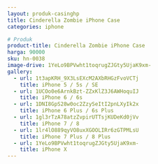 ```yaml
---
layout: produk-casinghp
title: Cinderella Zombie iPhone Case
categories: iphone

# Produk
product-title: Cinderella Zombie iPhone Case
harga: 90000
sku: hn-0038
image-drive: 1YeLo9BPVwht1toqrugZJGty5UjaK9xm-
gallery:
  - url: 1t3apKRH_9X3LsEXcM2AXbRHGzFvoVCTj
    title: iPhone 5 / 5s / SE
  - url: 1UCOo0e6ArnkBzt-ZZxKlZ3J6AWHoquIJ
    title: iPhone 6 / 6s
  - url: 1DNI8GpS28w0oc2ZzySeItI2pnLXyIk2x
    title: iPhone 6 Plus / 6s Plus
  - url: 1gl3rTzA78atzZvpirUTTsjKUDeKd0jVv
    title: iPhone 7 / 8
  - url: 1lr4lO889qyVO8uxXGOOLIRr6zGTPMLsU
    title: iPhone 7 Plus / 8 Plus
  - url: 1YeLo9BPVwht1toqrugZJGty5UjaK9xm-
    title: iPhone X
---
```

